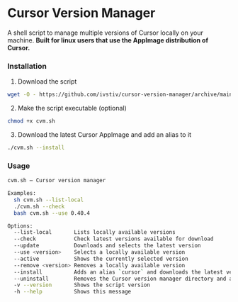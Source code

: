 # Cursor Version Manager

A shell script to manage multiple versions of Cursor locally on your machine. **Built for linux users that use the AppImage distribution of Cursor.**

### Installation

1. Download the script
```bash
wget -O - https://github.com/ivstiv/cursor-version-manager/archive/main.tar.gz | tar -xz --strip=1 "cursor-version-manager-main/cvm.sh"
```

2. Make the script executable (optional)

```bash
chmod +x cvm.sh
```

3. Download the latest Cursor AppImage and add an alias to it
```bash
./cvm.sh --install
```

### Usage
```bash
cvm.sh — Cursor version manager

Examples:
  sh cvm.sh --list-local
  ./cvm.sh --check
  bash cvm.sh --use 0.40.4

Options:
  --list-local       Lists locally available versions
  --check            Check latest versions available for download
  --update           Downloads and selects the latest version
  --use <version>    Selects a locally available version
  --active           Shows the currently selected version
  --remove <version> Removes a locally available version
  --install          Adds an alias `cursor` and downloads the latest version
  --uninstall        Removes the Cursor version manager directory and alias
  -v --version       Shows the script version
  -h --help          Shows this message
```